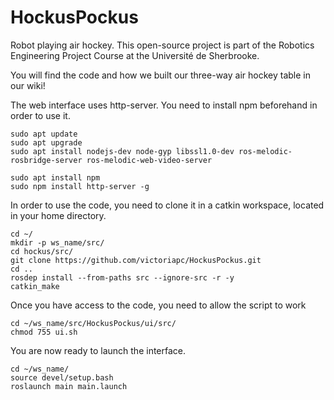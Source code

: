 # HockusPockus
Robot playing air hockey.
This open-source project is part of the Robotics Engineering Project Course at the Université de Sherbrooke.

You will find the code and how we built our three-way air hockey table in our wiki!

The web interface uses http-server. You need to install npm beforehand in order to use it.

    sudo apt update
    sudo apt upgrade
    sudo apt install nodejs-dev node-gyp libssl1.0-dev ros-melodic-rosbridge-server ros-melodic-web-video-server

	sudo apt install npm
	sudo npm install http-server -g

In order to use the code, you need to clone it in a catkin workspace, located in your home directory.

    cd ~/
    mkdir -p ws_name/src/
    cd hockus/src/
    git clone https://github.com/victoriapc/HockusPockus.git
    cd ..
    rosdep install --from-paths src --ignore-src -r -y
    catkin_make

Once you have access to the code, you need to allow the script to work

    cd ~/ws_name/src/HockusPockus/ui/src/
    chmod 755 ui.sh

You are now ready to launch the interface.

    cd ~/ws_name/
    source devel/setup.bash
    roslaunch main main.launch
